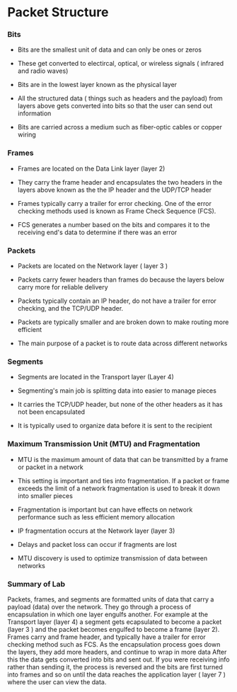 # Packet Structure

### Bits

- Bits are the smallest unit of data and can only be ones or zeros

- These get converted to electircal, optical, or wireless signals ( infrared and radio waves)

- Bits are in the lowest layer known as the physical layer 

- All the structured data ( things such as headers and the payload) from layers above gets converted into bits so that the user can send out information

- Bits are carried across a medium such as fiber-optic cables or copper wiring

### Frames 

- Frames are located on the Data Link layer (layer 2) 

- They carry the frame header and encapsulates the two headers in the layers above known as the the IP header and the UDP/TCP header

-  Frames typically carry a trailer for error checking. One of the error checking methods used is known as Frame Check Sequence (FCS). 

- FCS generates a number based on the bits and compares it to the receiving end's data to determine if there was an error

### Packets 

- Packets are located on the Network layer ( layer 3 )

- Packets carry fewer headers than frames do because the layers below carry more for reliable delivery

-  Packets typically contain an IP header, do not have a trailer for error checking, and the TCP/UDP header.

-  Packets are typically smaller and are broken down to make routing more efficient 

- The main purpose of a packet is to route data across different networks

### Segments

- Segments are located in the Transport layer (Layer 4)

- Segmenting's main job is splitting data into easier to manage pieces

- It carries the TCP/UDP header, but none of the other headers as it has not been encapsulated

- It is typically used to organize data before it is sent to the recipient
   
### Maximum Transmission Unit (MTU) and Fragmentation 

- MTU is the maximum amount of data that can be transmitted by a frame or packet in a network

- This setting is important and ties into fragmentation. If a packet or frame exceeds the limit of a network fragmentation is used to break it down into smaller pieces

- Fragmentation is important but can have effects on network performance such as less efficient memory allocation

- IP fragmentation occurs at the Network layer (layer 3)

- Delays and packet loss can occur if fragments are lost

- MTU discovery is used to optimize transmission of data between networks

### Summary of Lab

Packets, frames, and segments are formatted units of data that carry a payload (data) over the network. They go through a process of encapsulation in which one layer engulfs another. For example at the Transport layer (layer 4) a segment gets ecapsulated to become a packet (layer 3 ) and the packet becomes engulfed to become a frame (layer 2). Frames carry and frame header, and typically have a trailer for error checking method such as FCS. As the encapsulation process goes down the layers, they add more headers, and continue to wrap in more data  After this the data gets converted into bits and sent out. If you were receiving info rather than sending it, the process is reversed and the bits are first turned into frames and so on until the data reaches the application layer ( layer 7 ) where the user can view the data. 
  
